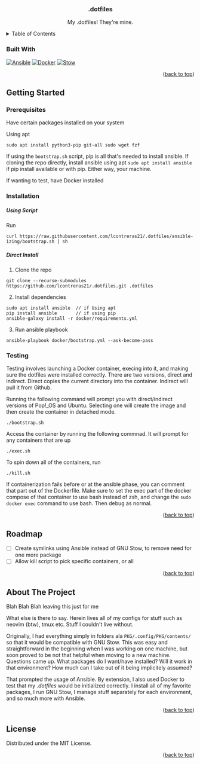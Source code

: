 <!-- Template from https://github.com/othneildrew/Best-README-Template -->
<a name="readme-top"></a>
<!-- *** https://www.markdownguide.org/basic-syntax/#reference-style-links -->

<!-- PROJECT LOGO -->
<br/>
<div align="center">
  <h3 align="center">.dotfiles</h3>
  <p align="center">
    My .dotfiles! They're mine.
  </p>
</div>

<!-- TABLE OF CONTENTS -->
<details>
  <summary>Table of Contents</summary>
  <ol>
    <li>
      <ul>
        <li><a href="#built-with">Built With</a></li>
      </ul>
    </li>
    <li>
      <a href="#getting-started">Getting Started</a>
      <ul>
        <li><a href="#prerequisites">Prerequisites</a></li>
        <li><a href="#installation">Installation</a></li>
        <li><a href="#testing">Testing</a></li>
      </ul>
    </li>
    <li><a href="#about-the-project">About The Project</a></li>
    <li><a href="#roadmap">Roadmap</a></li>
    <li><a href="#license">License</a></li>
  </ol>
</details>

### Built With

[![Ansible][Ansible.com]][Ansible-url]
[![Docker][Docker.com]][Docker-url]
[![Stow][Stow.com]][Stow-url]

<p align="right">(<a href="#readme-top">back to top</a>)</p>

<!-- GETTING STARTED -->
## Getting Started

### Prerequisites

<!-- TODO: list requirements -->
Have certain packages installed on your system

Using apt
```
sudo apt install python3-pip git-all sudo wget fzf
```
If using the `bootstrap.sh` script, pip is all that's needed to install ansible. If cloning the repo directly, install ansible using apt `sudo apt install ansible` if pip install available or with pip. Either way, your machine.

If wanting to test, have Docker installed

### Installation

##### Using Script
Run 
```
curl https://raw.githubusercontent.com/lcontreras21/.dotfiles/ansible-izing/bootstrap.sh | sh
```

##### Direct Install
1. Clone the repo
```
git clone --recurse-submodules https://github.com/lcontreras21/.dotfiles.git .dotfiles
```
2. Install dependencies
```
sudo apt install ansible  // if Using apt
pip install ansible       // if using pip
ansible-galaxy install -r docker/requirements.yml
```
3. Run ansible playbook
```
ansible-playbook docker/bootstrap.yml --ask-become-pass
```

### Testing
Testing involves launching a Docker container, execing into it, and making sure the dotfiles were installed correctly. There are two versions, direct and indirect. Direct copies the current directory into the container. Indirect will pull it from Github.

Running the following command will prompt you with direct/indirect versions of Pop!_OS and Ubuntu. Selecting one will create the image and then create the container in detached mode.
```
./bootstrap.sh
```

Access the container by running the following commnad. It will prompt for any containers that are up
```
./exec.sh
```
To spin down all of the containers, run
```
./kill.sh
```

If containerization fails before or at the ansible phase, you can comment that part out of the Dockerfile. Make sure to set the exec part of the docker compose of that container to use bash instead of zsh, and change the `sudo docker exec` command to use bash. Then debug as normal.

<p align="right">(<a href="#readme-top">back to top</a>)</p>

<!-- ROADMAP -->
## Roadmap

- [ ] Create symlinks using Ansible instead of GNU Stow, to remove need for one more package
- [ ] Allow kill script to pick specific containers, or all

<p align="right">(<a href="#readme-top">back to top</a>)</p>

<!-- ABOUT -->
## About The Project 

Blah Blah Blah leaving this just for me 

What else is there to say. Herein lives all of my configs for stuff such as neovim (btw), tmux etc. Stuff I couldn't live without. 

Originally, I had everything simply in folders ala `PKG/.config/PKG/contents/` so that it would be compatible with GNU Stow. This was easy and straightforward in the beginning when I was working on one machine, but soon proved to be not that helpful when moving to a new machine. Questions came up. What packages do I want/have installed? Will it work in that environment? How much can I take out of it being implicitely assumed?

That prompted the usage of Ansible. By extension, I also used Docker to test that my *.dotfiles* would be initialized correctly. I install all of my favorite packages, I run GNU Stow, I manage stuff separately for each environment, and so much more with Ansible.

<p align="right">(<a href="#readme-top">back to top</a>)</p>

<!-- LICENSE -->
## License

Distributed under the MIT License.

<p align="right">(<a href="#readme-top">back to top</a>)</p>

<!-- MARKDOWN LINKS & IMAGES -->
<!-- https://www.markdownguide.org/basic-syntax/#reference-style-links -->
[Ansible.com]: https://img.shields.io/badge/Ansible-%231A1918.svg?style=for-the-badge&logo=ansible&logoColor=white
[Ansible-url]: https://docs.ansible.com/
[Docker.com]: https://img.shields.io/badge/docker-%230db7ed.svg?style=for-the-badge&logo=docker&logoColor=white
[Docker-url]: https://docs.docker.com/
[Stow.com]: https://img.shields.io/badge/Stow-000000?style=for-the-badge&logo=stow&logoColor=white
[Stow-url]: https://www.gnu.org/software/stow/manual/stow.html
